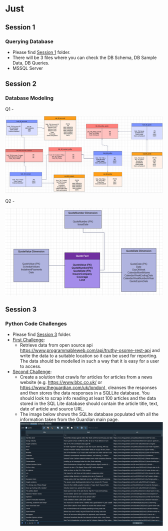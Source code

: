 # Just 

## Session 1 
### Querying Database

- Please find [Session 1](SESSION_1) folder.
- There will be 3 files where you can check the DB Schema, DB Sample Data, DB Queries.
- MSSQL Server 

## Session 2
### Database Modeling
Q1 - 

![](SESSION_2/vault_modeling.png)


Q2 - 

![](SESSION_2/kimball_grain_dimension.png)
## Session 3
### Python Code Challenges

- Please find [Session 3](SESSION_2) folder.
- [First Challenge](SESSION_3/truthy_osome.py): 
  - Retrieve data from open source api https://www.programmableweb.com/api/truthy-osome-rest-api  and write the data to a suitable location so it can be used for reporting. The data should be modelled in such a way that it is easy for a user to access.
- [Second Challenge](SESSION_3/just_guardian_scraping.py):
  - Create a solution that crawls for articles for articles from a news website (e.g. https://www.bbc.co.uk/ or https://www.theguardian.com/uk/london), cleanses the responses and then stores the data responses in a SQLLite database. You should look to scrap info reading at least 100 articles and the data stored in the SQL Lite database should contain the article title, text, date of article and source URL.
  - The image below shows the SQLite database populated with all the information taken from the Guardian main page.
  ![](SESSION_3/session3_pic.png)
